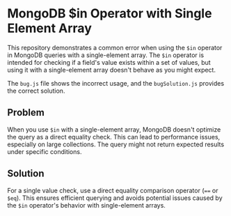 # MongoDB $in Operator with Single Element Array

This repository demonstrates a common error when using the `$in` operator in MongoDB queries with a single-element array.  The `$in` operator is intended for checking if a field's value exists within a set of values, but using it with a single-element array doesn't behave as you might expect.

The `bug.js` file shows the incorrect usage, and the `bugSolution.js` provides the correct solution.

## Problem

When you use `$in` with a single-element array, MongoDB doesn't optimize the query as a direct equality check. This can lead to performance issues, especially on large collections.  The query might not return expected results under specific conditions. 

## Solution

For a single value check, use a direct equality comparison operator (`==` or `$eq`). This ensures efficient querying and avoids potential issues caused by the `$in` operator's behavior with single-element arrays.